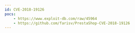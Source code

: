 ```yaml
---
id: CVE-2018-19126
pocs:
    - https://www.exploit-db.com/raw/45964
    - https://github.com/farisv/PrestaShop-CVE-2018-19126
---
```

